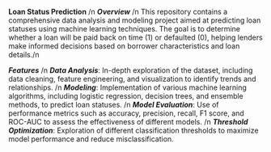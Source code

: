 ********Loan Status Prediction******** /n
*****Overview***** /n
This repository contains a comprehensive data analysis and modeling project aimed at predicting loan statuses using machine learning techniques. The goal is to determine whether a loan will be paid back on time (1) or defaulted (0), helping lenders make informed decisions based on borrower characteristics and loan details./n

*****Features***** /n
***Data Analysis***: In-depth exploration of the dataset, including data cleaning, feature engineering, and visualization to identify trends and relationships. /n
*****Modeling*****: Implementation of various machine learning algorithms, including logistic regression, decision trees, and ensemble methods, to predict loan statuses. /n
*****Model Evaluation*****: Use of performance metrics such as accuracy, precision, recall, F1 score, and ROC-AUC to assess the effectiveness of different models. /n
*****Threshold Optimization*****: Exploration of different classification thresholds to maximize model performance and reduce misclassification.
